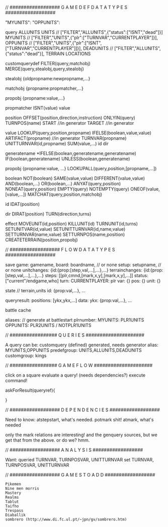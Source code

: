 

// ################## G A M E D E F   D A T A   T Y P E S ##################

"MYUNITS": 
"OPPUNITS": 

query
	ALLUNITS
	UNITS // ["FILTER","ALLUNITS",{"status":["ISNT","dead"]}]
	MYUNITS  // ["FILTER","UNITS",{"plr":["TURNVAR","CURRENTPLAYER"]}],
	OPPUNITS // ["FILTER","UNITS",{"plr":["ISNT",["TURNVAR","CURRENTPLAYER"]]}],
	DEADUNITS // ["FILTER","ALLUNITS",{"status":"dead"}],
	TERRAIN
	LOCATIONS
	<generatedname>
	<customqueryname>

customquerydef
	FILTER(query,matchobj)
	MERGE(query,stealobj,query,stealobj)

stealobj
	{oldpropname:newpropname,...}

matchobj
	{propname:propmatcher,...}

propobj
	{propname:value,...}

propmatcher
	ISNT(value)
	value

position
	<markname>
	OFFSET(position,direction,instruction)
	ONLYIN(query)
	TURNPOS(name)
	START //in generator
	TARGET //in generator

value
	LOOKUP(query,position,propname)
	IFELSE(boolean,value,value)
	ARTIFACT(propname) //in generator
	TURNVAR(propname)
	UNITTURNVAR(id,propname)
	SUM(value,...)
	id
	dir
	<primitive>

generatename
	*IFELSE(boolean,generatename,generatename)
	IF(boolean,generatename)
	UNLESS(boolean,generatename)
	<string>

propobj
	{propname:value, ...}
	LOOKUPALL(query,position,[propname,...])

boolean
	NOT(boolean)
	SAME(value,value)
	DIFFERENT(value,value)
	AND(boolean,...)
	OR(boolean,...)
	ANYAT(query,position)
	NONEAT(query,position)
	EMPTY(query)
	NOTEMPTY(query)
	ONEOF(value,[value,...])
	MATCHAT(query,position,matchobj)

id
	IDAT(position)

dir
	DIRAT(position)
	TURN(direction,turns)
	<int>

effect
	MOVEUNIT(id,position)
	KILLUNIT(id)
	TURNUNIT(id,turns)
	SETUNITVAR(id,value)
	SETUNITTURNVAR(id,name,value)
	SETTURNVAR(name,value)
	SETTURNPOS(name,position)
	CREATETERRAIN(position,propobj)

// ################## F L O W   D A T A   T Y P E S ##################

save
	game: gamename,
	board: boardname, // or none
	setup: setupname, // or none
	unitchanges:
		{id:{prop:[step,val,...],...},...}
	terrainchanges:
		{id:{prop:[step,val,...],...},...}
	steps:
		[[plr,cmnd,[mark,x,y],[mark,x,y],...]]
	status: ["current"/endgame,who]
	turn:
		CURRENTPLAYER: plr
		var: {}
		pos: {}
		unit: {}

state // terrain,units
	id: {prop:val,...}, ...

queryresult:
	positions: [ykx,ykx,...]
	data:
		ykx: {prop:val,...}, ...

battle
	cache

aliases: // generate at battlestart
	plrnumber:
		MYUNITS: PLR1UNITS
		OPPUNITS: PLR2UNITS / NOTPLR1UNITS

// ################# Q U E R I E S #####################

A query can be:
	customquery (defined)
	generated, needs generator
	alias: MYUNITS,OPPUNITS
	predefgroup: UNITS,ALLUNITS,DEADUNITS
	customgroup: kings

// ################# G A M E   F L O W #####################

click on a square
evaluate a query! (needs dependencies?)
execute command!

askForResult(queryref){
	
}

// ################## D E P E N D E N C I E S ##################

Need to know:
	atstepstart, what's needed. potmark shit!
	atmark<blah>, what's needed

only the mark relations are interesting!
and the genquery sources, but we get that from the above. or do we? hmm.


// ################## A N A L Y S I S ##################

Want: 
	queried TURNVAR, TURNPOSVAR, UNITTURNVAR
	set TURNVAR, TURNPOSVAR, UNITTURNVAR


// ################## G A M E S   T O   A D D ##################

	Pikemen
	Nine men morris
	Mastery
	Realms
	Tablut
	Taifho
	Trespass
	Diaballik
	sombrero (http://www.di.fc.ul.pt/~jpn/gv/sombrero.htm)
